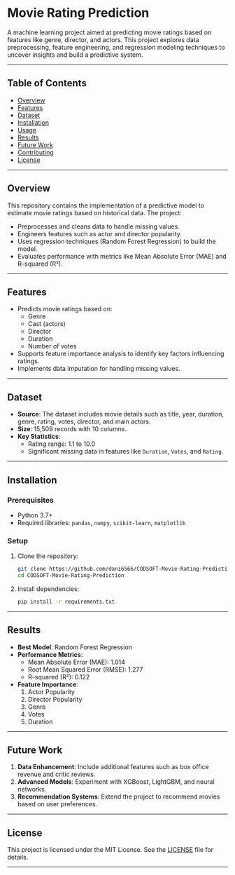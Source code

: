 # **Movie Rating Prediction**

A machine learning project aimed at predicting movie ratings based on features like genre, director, and actors. This project explores data preprocessing, feature engineering, and regression modeling techniques to uncover insights and build a predictive system.

---

## **Table of Contents**
- [Overview](#overview)  
- [Features](#features)  
- [Dataset](#dataset)  
- [Installation](#installation)  
- [Usage](#usage)  
- [Results](#results)  
- [Future Work](#future-work)  
- [Contributing](#contributing)  
- [License](#license)

---

## **Overview**
This repository contains the implementation of a predictive model to estimate movie ratings based on historical data. The project:
- Preprocesses and cleans data to handle missing values.
- Engineers features such as actor and director popularity.
- Uses regression techniques (Random Forest Regression) to build the model.
- Evaluates performance with metrics like Mean Absolute Error (MAE) and R-squared (R²).

---

## **Features**
- Predicts movie ratings based on:
  - Genre
  - Cast (actors)
  - Director
  - Duration
  - Number of votes
- Supports feature importance analysis to identify key factors influencing ratings.
- Implements data imputation for handling missing values.

---

## **Dataset**
- **Source**: The dataset includes movie details such as title, year, duration, genre, rating, votes, director, and main actors.  
- **Size**: 15,509 records with 10 columns.  
- **Key Statistics**:
  - Rating range: 1.1 to 10.0
  - Significant missing data in features like `Duration`, `Votes`, and `Rating`.  

---

## **Installation**
### Prerequisites
- Python 3.7+
- Required libraries: `pandas`, `numpy`, `scikit-learn`, `matplotlib`

### Setup
1. Clone the repository:
   ```bash
   git clone https://github.com/dani6566/CODSOFT-Movie-Rating-Prediction.git
   cd CODSOFT-Movie-Rating-Prediction
   ```

2. Install dependencies:
   ```bash
   pip install -r requirements.txt
   ```

---

## **Results**
- **Best Model**: Random Forest Regression
- **Performance Metrics**:
  - Mean Absolute Error (MAE): 1.014
  - Root Mean Squared Error (RMSE): 1.277
  - R-squared (R²): 0.122
- **Feature Importance**:
  1. Actor Popularity  
  2. Director Popularity  
  3. Genre  
  4. Votes  
  5. Duration  

---

## **Future Work**
1. **Data Enhancement**: Include additional features such as box office revenue and critic reviews.  
2. **Advanced Models**: Experiment with XGBoost, LightGBM, and neural networks.  
3. **Recommendation Systems**: Extend the project to recommend movies based on user preferences.

---


## **License**
This project is licensed under the MIT License. See the [LICENSE](LICENSE) file for details.  

---
